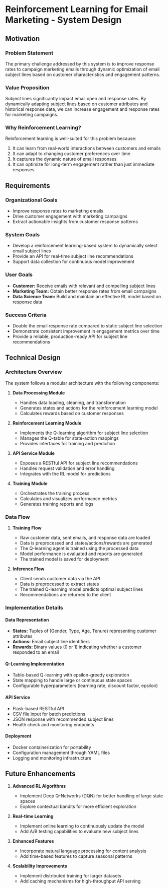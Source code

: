 # Reinforcement Learning for Email Marketing - System Design

## Motivation

### Problem Statement
The primary challenge addressed by this system is to improve response rates to campaign marketing emails through dynamic optimization of email subject lines based on customer characteristics and engagement patterns.

### Value Proposition
Subject lines significantly impact email open and response rates. By dynamically adapting subject lines based on customer attributes and historical response data, we can increase engagement and response rates for marketing campaigns.

### Why Reinforcement Learning?
Reinforcement learning is well-suited for this problem because:
1. It can learn from real-world interactions between customers and emails
2. It can adapt to changing customer preferences over time
3. It captures the dynamic nature of email responses
4. It can optimize for long-term engagement rather than just immediate responses

## Requirements

### Organizational Goals
- Improve response rates to marketing emails
- Drive customer engagement with marketing campaigns
- Extract actionable insights from customer response patterns

### System Goals
- Develop a reinforcement learning-based system to dynamically select email subject lines
- Provide an API for real-time subject line recommendations
- Support data collection for continuous model improvement

### User Goals
- **Customer:** Receive emails with relevant and compelling subject lines
- **Marketing Team:** Obtain better response rates from email campaigns
- **Data Science Team:** Build and maintain an effective RL model based on response data

### Success Criteria
- Double the email response rate compared to static subject line selection
- Demonstrate consistent improvement in engagement metrics over time
- Provide a reliable, production-ready API for subject line recommendations

## Technical Design

### Architecture Overview
The system follows a modular architecture with the following components:

1. **Data Processing Module**
   - Handles data loading, cleaning, and transformation
   - Generates states and actions for the reinforcement learning model
   - Calculates rewards based on customer responses

2. **Reinforcement Learning Module**
   - Implements the Q-learning algorithm for subject line selection
   - Manages the Q-table for state-action mappings
   - Provides interfaces for training and prediction

3. **API Service Module**
   - Exposes a RESTful API for subject line recommendations
   - Handles request validation and error handling
   - Integrates with the RL model for predictions

4. **Training Module**
   - Orchestrates the training process
   - Calculates and visualizes performance metrics
   - Generates training reports and logs

### Data Flow

1. **Training Flow**
   - Raw customer data, sent emails, and response data are loaded
   - Data is preprocessed and states/actions/rewards are generated
   - The Q-learning agent is trained using the processed data
   - Model performance is evaluated and reports are generated
   - The trained model is saved for deployment

2. **Inference Flow**
   - Client sends customer data via the API
   - Data is preprocessed to extract states
   - The trained Q-learning model predicts optimal subject lines
   - Recommendations are returned to the client

### Implementation Details

#### Data Representation
- **States:** Tuples of (Gender, Type, Age, Tenure) representing customer attributes
- **Actions:** Email subject line identifiers
- **Rewards:** Binary values (0 or 1) indicating whether a customer responded to an email

#### Q-Learning Implementation
- Table-based Q-learning with epsilon-greedy exploration
- State mapping to handle large or continuous state spaces
- Configurable hyperparameters (learning rate, discount factor, epsilon)

#### API Service
- Flask-based RESTful API
- CSV file input for batch predictions
- JSON response with recommended subject lines
- Health check and monitoring endpoints

#### Deployment
- Docker containerization for portability
- Configuration management through YAML files
- Logging and monitoring infrastructure

## Future Enhancements

1. **Advanced RL Algorithms**
   - Implement Deep Q-Networks (DQN) for better handling of large state spaces
   - Explore contextual bandits for more efficient exploration

2. **Real-time Learning**
   - Implement online learning to continuously update the model
   - Add A/B testing capabilities to evaluate new subject lines

3. **Enhanced Features**
   - Incorporate natural language processing for content analysis
   - Add time-based features to capture seasonal patterns

4. **Scalability Improvements**
   - Implement distributed training for larger datasets
   - Add caching mechanisms for high-throughput API serving 